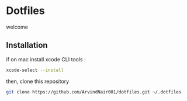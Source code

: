 # Dotfiles

welcome

## Installation
if on mac install xcode CLI tools :

```bash
xcode-select --install
```

then, clone this repository

```bash
git clone https://github.com/ArvindNair001/dotfiles.git ~/.dotfiles
```
